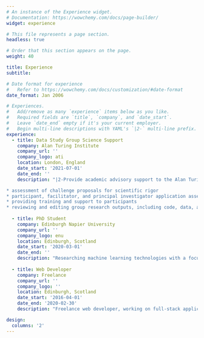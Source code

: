 ```yaml
---
# An instance of the Experience widget.
# Documentation: https://wowchemy.com/docs/page-builder/
widget: experience

# This file represents a page section.
headless: true

# Order that this section appears on the page.
weight: 40

title: Experience
subtitle:

# Date format for experience
#   Refer to https://wowchemy.com/docs/customization/#date-format
date_format: Jan 2006

# Experiences.
#   Add/remove as many `experience` items below as you like.
#   Required fields are `title`, `company`, and `date_start`.
#   Leave `date_end` empty if it's your current employer.
#   Begin multi-line descriptions with YAML's `|2-` multi-line prefix.
experience:
  - title: Data Study Group Science Support
    company: Alan Turing Institute
    company_url: ''
    company_logo: ati
    location: London, England
    date_start: '2021-07-01'
    date_end: ''
    description: "|2-Provide academic advisory support to the Alan Turing Institute staff who set up and conduct Data Study Group sessions. This involves:

* assessment of challenge proposals for scientific rigor
* participant, facilitator, and principal investigator application assessment
* providing training and support to participants
* reviewing and editing group research outputs, including code, data, and written reports"
    
  - title: PhD Student
    company: Edinburgh Napier University
    company_url: ''
    company_logo: enu
    location: Edinburgh, Scotland
    date_start: '2020-03-01'
    date_end: ''
    description: "Researching machine learning technologies with a focus on privacy, member of the Nature-Inspired Intelligent Systems group. Also involved in teaching and student support."
        
  - title: Web Developer
    company: Freelance
    company_url: ''
    company_logo: ''
    location: Edinburgh, Scotland
    date_start: '2016-04-01'
    date_end: '2020-02-30'
    description: "Freelance web developer, working on full-stack applications for various clients. My key focus was identifying and serving the needs of businesses and individuals by choosing the best technologies and platforms for their particular use-cases, and providing top-class development, maintenance, documentation, training and support."

design:
  columns: '2'
---
```


